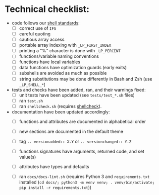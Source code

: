 
<!-- Provide a description here -->

<!-- Related issue: #XXX -->


# Technical checklist:

- code follows our [shell standards](https://github.com/liquidprompt/liquidprompt/wiki/Shell-standards):
    - [ ] correct use of `IFS`
    - [ ] careful quoting
    - [ ] cautious array access
    - [ ] portable array indexing with `_LP_FIRST_INDEX`
    - [ ] printing a "%" character is done with `_LP_PERCENT`
    - [ ] functions/variable naming conventions
    - [ ] functions have local variables
    - [ ] data functions have optimization guards (early exits)
    - [ ] subshells are avoided as much as possible
    - [ ] string substitutions may be done differently in Bash and Zsh (use `_LP_SHELL_*`)
- tests and checks have been added, ran, and their warnings fixed:
    - [ ] unit tests have been updated (see `tests/test_*.sh` files)
    - [ ] ran `test.sh`
    - [ ] ran `shellcheck.sh` (requires [shellcheck](https://github.com/koalaman/shellcheck#user-content-installing)).
- documentation have been updated accordingly:
    - [ ] functions and attributes are documented in alphabetical order
    - [ ] new sections are documented in the default theme
    - [ ] tag `.. versionadded:: X.Y` or `.. versionchanged:: Y.Z`
    - [ ] functions signatures have arguments, returned code, and set value(s)
    - [ ] attributes have types and defaults
    - [ ] ran `docs/docs-lint.sh` (requires Python 3 and `requirements.txt`
          installed (`cd docs/; python3 -m venv venv; . venv/bin/activate; pip install -r requirements.txt`))



